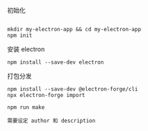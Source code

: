
初始化
```

mkdir my-electron-app && cd my-electron-app
npm init

```


安装 electron
```
npm install --save-dev electron

```


打包分发
```
npm install --save-dev @electron-forge/cli  
npx electron-forge import

npm run make

需要设定 author 和 description
```